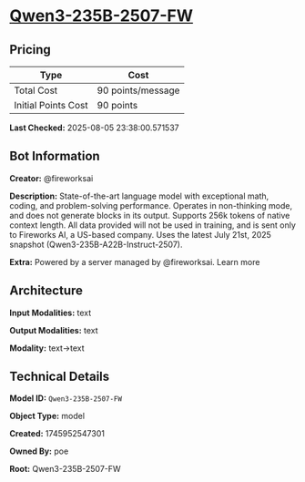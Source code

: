 # [Qwen3-235B-2507-FW](https://poe.com/Qwen3-235B-2507-FW)

## Pricing

| Type | Cost |
|------|------|
| Total Cost | 90 points/message |
| Initial Points Cost | 90 points |

**Last Checked:** 2025-08-05 23:38:00.571537


## Bot Information

**Creator:** @fireworksai

**Description:** State-of-the-art language model with exceptional math, coding, and problem-solving performance. Operates in non-thinking mode, and does not generate <think></think> blocks in its output. Supports 256k tokens of native context length. All data provided will not be used in training, and is sent only to Fireworks AI, a US-based company. Uses the latest July 21st, 2025 snapshot (Qwen3-235B-A22B-Instruct-2507).

**Extra:** Powered by a server managed by @fireworksai. Learn more


## Architecture

**Input Modalities:** text

**Output Modalities:** text

**Modality:** text->text


## Technical Details

**Model ID:** `Qwen3-235B-2507-FW`

**Object Type:** model

**Created:** 1745952547301

**Owned By:** poe

**Root:** Qwen3-235B-2507-FW
